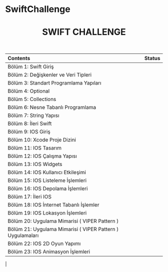 # SwiftChallenge

<h1 align="center">
SWIFT CHALLENGE
</h1>
<br>


| Contents | Status |
| :---  | :---:  |
| Bölüm 1: Swift Giriş  | <img width=13px src="https://icon-library.com/images/completed-icon/completed-icon-6.jpg"> |
| Bölüm 2: Değişkenler ve Veri Tipleri  | <img width=13px src="https://icon-library.com/images/completed-icon/completed-icon-6.jpg"> |
| Bölüm 3: Standart Programlama Yapıları  | <img width=13px src="https://icon-library.com/images/completed-icon/completed-icon-6.jpg"> |
| Bölüm 4: Optional  | <img width=13px src="https://icon-library.com/images/completed-icon/completed-icon-6.jpg"> |
| Bölüm 5: Collections  | <img width=13px src="https://icon-library.com/images/completed-icon/completed-icon-6.jpg"> |
| Bölüm 6: Nesne Tabanlı Programlama  | <img width=13px src="https://icon-library.com/images/completed-icon/completed-icon-6.jpg"> |
| Bölüm 7: String Yapısı  | <img width=13px src="https://icon-library.com/images/completed-icon/completed-icon-6.jpg"> |
| Bölüm 8: İleri Swift  | <img width=13px src="https://icon-library.com/images/completed-icon/completed-icon-6.jpg"> |
| Bölüm 9: IOS Giriş  | <img width=13px src="https://icon-library.com/images/completed-icon/completed-icon-6.jpg"> |
| Bölüm 10: Xcode Proje Dizini  | <img width=13px src="https://icon-library.com/images/completed-icon/completed-icon-6.jpg"> |
| Bölüm 11: IOS Tasarım  | <img width=13px src="https://icon-library.com/images/completed-icon/completed-icon-6.jpg"> |
| Bölüm 12: IOS Çalışma Yapısı | <img width=13px src="https://icon-library.com/images/completed-icon/completed-icon-6.jpg"> |
| Bölüm 13: IOS Widgets  | <img width=13px src="https://icon-library.com/images/completed-icon/completed-icon-6.jpg"> |
| Bölüm 14: IOS Kullanıcı Etkileşimi  | <img width=13px src="https://icon-library.com/images/completed-icon/completed-icon-6.jpg"> |
| Bölüm 15: IOS Listeleme İşlemleri  | <img width=13px src="https://icon-library.com/images/completed-icon/completed-icon-6.jpg"> |
| Bölüm 16: IOS Depolama İşlemleri  | <img width=13px src="https://icon-library.com/images/completed-icon/completed-icon-6.jpg"> |
| Bölüm 17: İleri IOS  | <img width=13px src="https://icon-library.com/images/completed-icon/completed-icon-6.jpg"> |
| Bölüm 18: IOS İnternet Tabanlı İşlemler  | <img width=13px src="https://icon-library.com/images/completed-icon/completed-icon-6.jpg"> |
| Bölüm 19: IOS Lokasyon İşlemleri  | <img width=13px src="https://icon-library.com/images/completed-icon/completed-icon-6.jpg"> |
| Bölüm 20: Uygulama Mimarisi ( VIPER Pattern )  | <img width=13px src="https://icon-library.com/images/completed-icon/completed-icon-6.jpg"> |
| Bölüm 21: Uygulama Mimarisi ( VIPER Pattern ) Uygulamaları  | <img width=13px src="https://icon-library.com/images/completed-icon/completed-icon-6.jpg"> |
| Bölüm 22: IOS 2D Oyun Yapımı  | <img width=13px src="https://icon-library.com/images/completed-icon/completed-icon-6.jpg"> |
| Bölüm 23: IOS Animasyon İşlemleri  | <img width=13px src="https://icon-library.com/images/completed-icon/completed-icon-6.jpg"> |
| 
